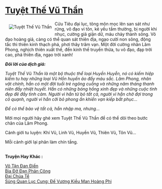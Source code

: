 <a href="https://utruyen.com/tuyet-the-vu-than/16563/" title="Tuyệt Thế Vũ Thần"><h1>Tuyệt Thế Vũ Thần</h1></a><div style="display:table"><img align="right" style="float: left; padding: 10px;" src="https://utruyen.com/images/story/200x260/tuyet-the-vu-than.jpg" alt="Tuyệt Thế Vũ Thần">Cửu Tiêu đại lục, tông môn mọc lên san sát như rừng, võ đạo vi tôn, kẻ yếu tầm thường, bị người khi nhục, cường giả giận dữ, máu chảy thành sông. Võ đạo hoàng giả, càng có thể quan sát thiên địa, ngạo cười non sông, động tắc thì thiên kinh thạch phá, phơi thây trăm vạn. Một đời cường nhân Lâm Phong, nghịch thiên xuất thế, đến kinh thế truyền thừa, tu võ đạo, đạp trời cao, phá thiên địa, ngạo trời xanh!<p></p><i><b>Đôi lời của dịch giả:</b></i><p></p><i>Tuyệt Thế Vũ Thần là một bộ thuộc thể loại Huyền Huyễn, nó có kiếm hiệp kiếm tu hay những loại Vũ Hồn huyền ảo đầy màu sắc. Lâm Phong, nhân vật chính, hắn có một đời tuổi trẻ ngông cuồng và những năm tháng thanh niên đầy nhiệt huyết. Hắn có những bóng hồng xinh đẹp và những cuộc tình đẹp đẽ đầy tình cảm. Người vì hắn từ bỏ tất cả, người vì hắn chờ đợi trong cô quạnh, người vì hắn cởi bỏ phong ấn khiến vạn kiếp bất phục…</i><p></p><i>Để có thể bảo vệ tất cả, hắn nhập ma, nhưng…</i><p></p>Mời mọi người hãy ghé xem Tuyệt Thế Vũ Thần để có thể dõi theo bước chân của Lâm Phong.<p></p>Cảnh giới tu luyện: Khí Vũ, Linh Vũ, Huyền Vũ, Thiên Vũ, Tôn Vũ...<p></p>Mỗi cảnh giới lại phân làm chín tầng.</div><p><br><b>Truyện Hay Khác :</b></p><a href="https://utruyen.com/vo-tan-dan-dien/1405/" alt="Vô Tận Đan Điền">Vô Tận Đan Điền</a><br/><a href="https://truyenngontinhay.wordpress.com/2019/10/03/bia-do-dan-phan-cong/" alt="Bia Đỡ Đạn Phản Công">Bia Đỡ Đạn Phản Công</a><br/><a href="https://truyenhot2019.blogspot.com/2019/12/dai-chua-te.html" alt="Đại Chúa Tể">Đại Chúa Tể</a><br/><a href="https://github.com/quanluxury/ngontinhhot/tree/master/truyenhay/17587/" alt="Sủng Quan Lục Cung: Đế Vương Kiều Man Hoàng Phi">Sủng Quan Lục Cung: Đế Vương Kiều Man Hoàng Phi</a><br/>